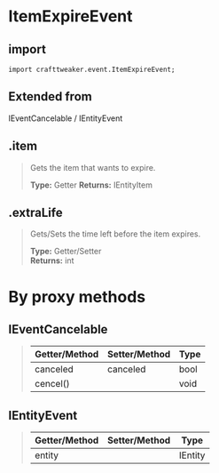 # ItemExpireEvent

## import
`import crafttweaker.event.ItemExpireEvent;`

## Extended from
IEventCancelable / IEntityEvent

## .item
> Gets the item that wants to expire.
>
> **Type:** Getter 
> **Returns:** IEntityItem

## .extraLife
> Gets/Sets the time left before the item expires.
>
> **Type:** Getter/Setter  
> **Returns:** int

# By proxy methods

## IEventCancelable
> | Getter/Method   | Setter/Method     | Type                  |
> |-----------------|-------------------|-----------------------|
> | canceled        | canceled          | bool                  |
> | cencel()        |                   | void                  |

## IEntityEvent
> | Getter/Method   | Setter/Method     | Type                  |
> |-----------------|-------------------|-----------------------|
> | entity          |                   | IEntity               |